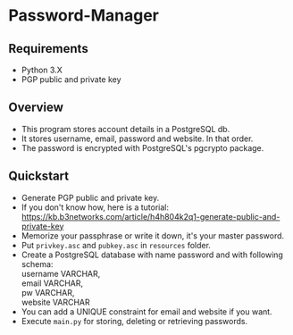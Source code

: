 # Password-Manager

## Requirements

* Python 3.X
* PGP public and private key

## Overview

* This program stores account details in a PostgreSQL db.
* It stores username, email, password and website. In that order.
* The password is encrypted with PostgreSQL's pgcrypto package.

## Quickstart

* Generate PGP public and private key.
* If you don't know how, here is a tutorial: https://kb.b3networks.com/article/h4h804k2q1-generate-public-and-private-key
* Memorize your passphrase or write it down, it's your master password.
* Put ``privkey.asc`` and ``pubkey.asc`` in ``resources`` folder.
* Create a PostgreSQL database with name password and with following schema:  
   username VARCHAR,  
   email    VARCHAR,  
   pw       VARCHAR,  
   website  VARCHAR  
* You can add a UNIQUE constraint for email and website if you want.
* Execute ``main.py`` for storing, deleting or retrieving passwords.



   
